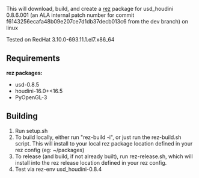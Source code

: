 This will download, build, and create a [rez](http://nerdvegas.github.io/rez/) package for usd_houdini 0.8.6.001 (an ALA internal patch number for commit f6143256ecafa48b09e207ce7d1db37decb013c6 from the dev branch) on linux

Tested on RedHat 3.10.0-693.11.1.el7.x86_64

## Requirements

**rez packages:**

 - usd-0.8.5
 - houdini-16.0+<16.5
 - PyOpenGL-3

## Building

 1. Run setup.sh
 2. To build locally, either run "rez-build -i", or just run the rez-build.sh script.  This will install to your local rez package location defined in your rez config (eg: ~/packages)
 3. To release (and build, if not already built), run rez-release.sh, which will install into the rez release location defined in your rez config.
 4. Test via rez-env usd_houdini-0.8.4
